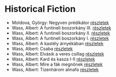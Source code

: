 # Historical Fiction

- Moldova, György: Negyven prédikátor [részletek](_details/Moldova%2C%20Gy%C3%B6rgy.md#id_1405)
- Wass, Albert: A funtineli boszorkány III. [részletek](_details/Wass%2C%20Albert.md#id_207)
- Wass, Albert: A funtineli boszorkány II. [részletek](_details/Wass%2C%20Albert.md#id_209)
- Wass, Albert: A funtineli boszorkány I. [részletek](_details/Wass%2C%20Albert.md#id_208)
- Wass, Albert: A kastély árnyékában [részletek](_details/Wass%2C%20Albert.md#id_219)
- Wass, Albert: Csaba [részletek](_details/Wass%2C%20Albert.md#id_218)
- Wass, Albert: Elvásik a veres csillag [részletek](_details/Wass%2C%20Albert.md#id_211)
- Wass, Albert: Kard és kasza I-II [részletek](_details/Wass%2C%20Albert.md#id_212)
- Wass, Albert: Mire a fák megnőnek [részletek](_details/Wass%2C%20Albert.md#id_213)
- Wass, Albert: Tizenhárom almafa [részletek](_details/Wass%2C%20Albert.md#id_216)